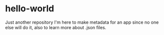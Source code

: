 # hello-world
Just another repository
I'm here to make metadata for an app since no one else will do it, also to learn more about .json files.
